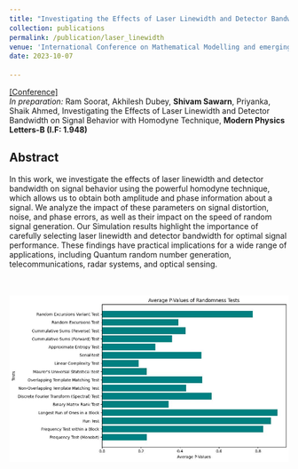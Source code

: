 ```yaml
---
title: "Investigating the Effects of Laser Linewidth and Detector Bandwidth on Signal Behavior with  Homodyne Technique"
collection: publications
permalink: /publication/laser_linewidth
venue: 'International Conference on Mathematical Modelling and emerging trends in Computing'
date: 2023-10-07

---
```

[[Conference]](https://icmmetc-2023.woxsen.edu.in)
<br>
<i>In preparation:</i> Ram Soorat, Akhilesh Dubey, <b>Shivam Sawarn</b>, Priyanka, Shaik Ahmed, Investigating the Effects of Laser Linewidth and Detector Bandwidth on Signal Behavior with Homodyne Technique, <b>Modern Physics Letters-B (I.F: 1.948)</b>
## Abstract


In this work, we investigate the effects of laser linewidth and detector bandwidth on signal behavior using the powerful homodyne technique, which allows us to obtain both amplitude and phase information about a signal. We analyze the impact of these parameters on signal distortion, noise, and phase errors, as well as their impact on the speed of random signal generation. Our Simulation results highlight the importance of carefully selecting laser linewidth and detector bandwidth for optimal signal performance. These findings have practical implications for a wide range of applications, including Quantum random number generation, telecommunications, radar systems, and optical sensing.

<br/> <br/><img src='/images/Pub1.jpg'>
